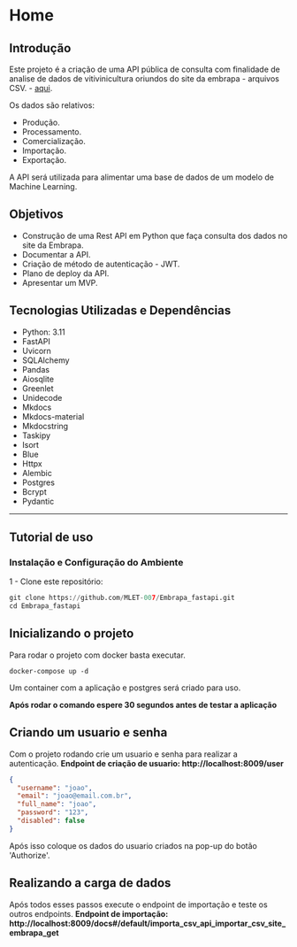 # Home

## Introdução

Este projeto é a criação de uma API pública de consulta com finalidade de analise de dados de vitivinicultura oriundos do site da embrapa - arquivos CSV. - [aqui](http://vitibrasil.cnpuv.embrapa.br/index.php?opcao=opt_01).

Os dados são relativos:

- Produção.
- Processamento.
- Comercialização.
- Importação.
- Exportação.

A API será utilizada para alimentar uma base de dados de um modelo de Machine Learning.

## Objetivos

- Construção de  uma Rest API em Python que faça consulta dos dados no site da Embrapa.
- Documentar a API.
- Criação de método de autenticação  - JWT.
- Plano de deploy da API.
- Apresentar um MVP.

## Tecnologias Utilizadas e Dependências

- Python: 3.11
- FastAPI
- Uvicorn
- SQLAlchemy
- Pandas
- Aiosqlite
- Greenlet
- Unidecode
- Mkdocs
- Mkdocs-material
- Mkdocstring
- Taskipy
- Isort
- Blue
- Httpx
- Alembic
- Postgres
- Bcrypt
- Pydantic

---

## Tutorial de uso

### Instalação e Configuração do Ambiente

1 - Clone este repositório:

```py
git clone https://github.com/MLET-007/Embrapa_fastapi.git
cd Embrapa_fastapi
```

## Inicializando o projeto

Para rodar o projeto com docker basta executar.
```
docker-compose up -d 
``` 
Um container com a aplicação e postgres será criado para uso.

**Após rodar o comando espere 30 segundos antes de testar a aplicação**

## Criando um usuario e senha

Com o projeto rodando crie um usuario e senha para realizar a autenticação.
**Endpoint de criação de usuario: http://localhost:8009/user**

```json
{
  "username": "joao",
  "email": "joao@email.com.br",
  "full_name": "joao",
  "password": "123",
  "disabled": false
}
```

Após isso coloque os dados do usuario criados na pop-up do botão 'Authorize'.

## Realizando a carga de dados

Após todos esses passos execute o endpoint de importação e teste os outros endpoints.
**Endpoint de importação: http://localhost:8009/docs#/default/importa_csv_api_importar_csv_site_embrapa_get**